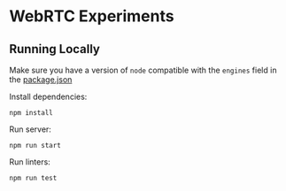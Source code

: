 # WebRTC Experiments

## Running Locally

Make sure you have a version of `node` compatible with the `engines` field in the [package.json](https://github.com/paavanb/webrtc-experiments/blob/master/package.json)

Install dependencies:
```
npm install
```

Run server:
```
npm run start
```

Run linters:
```
npm run test
```

